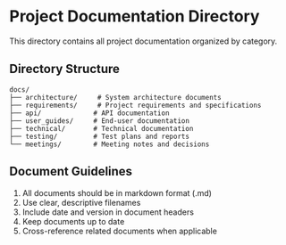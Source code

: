 # Project Documentation Directory

This directory contains all project documentation organized by category.

## Directory Structure

```
docs/
├── architecture/     # System architecture documents
├── requirements/     # Project requirements and specifications
├── api/             # API documentation
├── user_guides/     # End-user documentation
├── technical/       # Technical documentation
├── testing/         # Test plans and reports
└── meetings/        # Meeting notes and decisions
```

## Document Guidelines

1. All documents should be in markdown format (.md)
2. Use clear, descriptive filenames
3. Include date and version in document headers
4. Keep documents up to date
5. Cross-reference related documents when applicable
